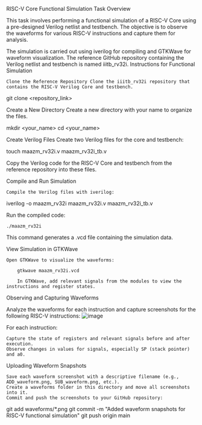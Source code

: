 RISC-V Core Functional Simulation
Task Overview

This task involves performing a functional simulation of a RISC-V Core using a pre-designed Verilog netlist and testbench. The objective is to observe the waveforms for various RISC-V instructions and capture them for analysis.

The simulation is carried out using iverilog for compiling and GTKWave for waveform visualization. The reference GitHub repository containing the Verilog netlist and testbench is named iiitb_rv32i.
Instructions for Functional Simulation

    Clone the Reference Repository Clone the iiitb_rv32i repository that contains the RISC-V Verilog Core and testbench.

git clone <repository_link>

Create a New Directory Create a new directory with your name to organize the files.

mkdir <your_name>
cd <your_name>

Create Verilog Files Create two Verilog files for the core and testbench:

touch maazm_rv32i.v maazm_rv32i_tb.v

Copy the Verilog code for the RISC-V Core and testbench from the reference repository into these files.

Compile and Run Simulation

    Compile the Verilog files with iverilog:

iverilog -o maazm_rv32i maazm_rv32i.v maazm_rv32i_tb.v

Run the compiled code:

    ./maazm_rv32i

This command generates a .vcd file containing the simulation data.

View Simulation in GTKWave

    Open GTKWave to visualize the waveforms:

        gtkwave maazm_rv32i.vcd

        In GTKWave, add relevant signals from the modules to view the instructions and register states.

Observing and Capturing Waveforms

Analyze the waveforms for each instruction and capture screenshots for the following RISC-V instructions:
![image](https://github.com/user-attachments/assets/e292137d-acfe-4752-bd6f-c776fb9a2acd)

For each instruction:

    Capture the state of registers and relevant signals before and after execution.
    Observe changes in values for signals, especially SP (stack pointer) and a0.

Uploading Waveform Snapshots

    Save each waveform screenshot with a descriptive filename (e.g., ADD_waveform.png, SUB_waveform.png, etc.).
    Create a waveforms folder in this directory and move all screenshots into it.
    Commit and push the screenshots to your GitHub repository:

git add waveforms/*.png
git commit -m "Added waveform snapshots for RISC-V functional simulation"
git push origin main
